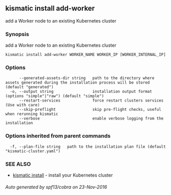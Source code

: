 ## kismatic install add-worker

add a Worker node to an existing Kubernetes cluster

### Synopsis


add a Worker node to an existing Kubernetes cluster

```
kismatic install add-worker WORKER_NAME WORKER_IP [WORKER_INTERNAL_IP]
```

### Options

```
      --generated-assets-dir string   path to the directory where assets generated during the installation process will be stored (default "generated")
  -o, --output string                 installation output format (options "simple"|"raw") (default "simple")
      --restart-services              force restart clusters services (Use with care)
      --skip-preflight                skip pre-flight checks, useful when rerunning kismatic
      --verbose                       enable verbose logging from the installation
```

### Options inherited from parent commands

```
  -f, --plan-file string   path to the installation plan file (default "kismatic-cluster.yaml")
```

### SEE ALSO
* [kismatic install](kismatic_install.md)	 - install your Kubernetes cluster

###### Auto generated by spf13/cobra on 23-Nov-2016
